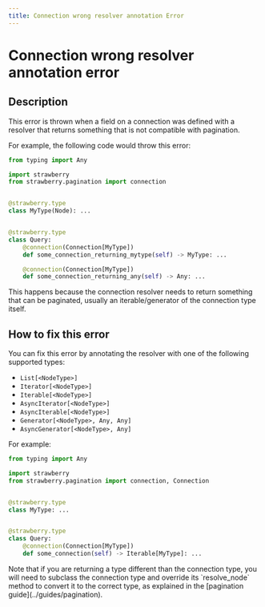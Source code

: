 ```yaml
---
title: Connection wrong resolver annotation Error
---
```


# Connection wrong resolver annotation error

## Description

This error is thrown when a field on a connection was defined with a resolver
that returns something that is not compatible with pagination.

For example, the following code would throw this error:

```python
from typing import Any

import strawberry
from strawberry.pagination import connection


@strawberry.type
class MyType(Node): ...


@strawberry.type
class Query:
    @connection(Connection[MyType])
    def some_connection_returning_mytype(self) -> MyType: ...

    @connection(Connection[MyType])
    def some_connection_returning_any(self) -> Any: ...
```

This happens because the connection resolver needs to return something that can
be paginated, usually an iterable/generator of the connection type itself.

## How to fix this error

You can fix this error by annotating the resolver with one of the following
supported types:

- `List[<NodeType>]`
- `Iterator[<NodeType>]`
- `Iterable[<NodeType>]`
- `AsyncIterator[<NodeType>]`
- `AsyncIterable[<NodeType>]`
- `Generator[<NodeType>, Any, Any]`
- `AsyncGenerator[<NodeType>, Any]`

For example:

```python
from typing import Any

import strawberry
from strawberry.pagination import connection, Connection


@strawberry.type
class MyType: ...


@strawberry.type
class Query:
    @connection(Connection[MyType])
    def some_connection(self) -> Iterable[MyType]: ...
```

<Note>
  Note that if you are returning a type different than the connection type, you
  will need to subclass the connection type and override its `resolve_node`
  method to convert it to the correct type, as explained in the [pagination
  guide](../guides/pagination).
</Note>
